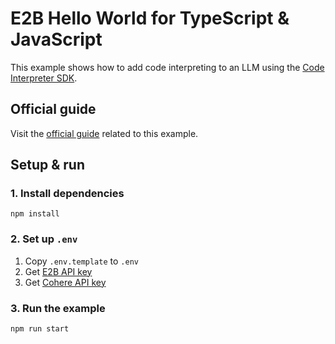 # E2B Hello World for TypeScript & JavaScript

This example shows how to add code interpreting to an LLM using the [Code Interpreter SDK](https://github.com/e2b-dev/code-interpreter).

## Official guide
Visit the [official guide](https://e2b.dev/docs/hello-world/js) related to this example.


## Setup & run
### 1. Install dependencies
```
npm install
```

### 2. Set up `.env`

1. Copy `.env.template` to `.env`
1. Get [E2B API key](https://e2b.dev/docs/getting-started/api-key)
1. Get [Cohere API key](https://anthropic.com)

### 3. Run the example
```
npm run start
```
